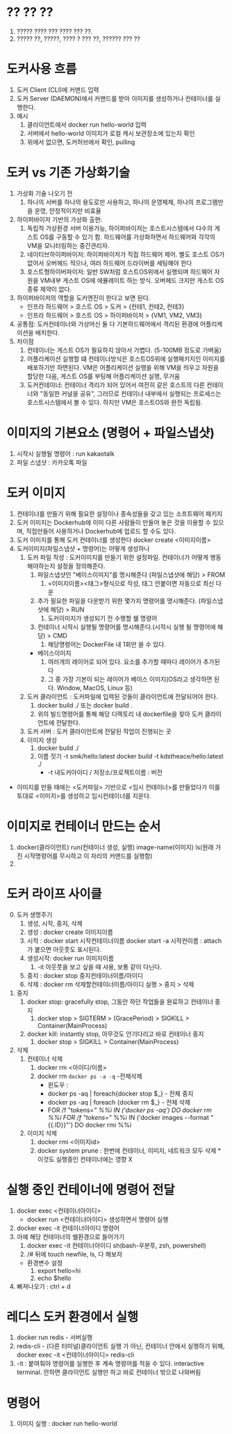 # ?? ?? ??
1. ????? ???? ??? ???? ??? ??.
2. ????? ??, ?????, ???? ? ??? ??, ?????? ??? ??

# 도커사용 흐름
1. 도커 Client (CLI)에 커맨드 입력
2. 도커 Server (DAEMON)에서 커맨드를 받아 이미지를 생성하거나 컨테이너를 실행한다.
3. 예시
    1. 클라이언트에서 docker run hello-world 입력
    2. 서버에서 hello-world 이미지가 로컬 캐시 보관장소에 있는지 확인
    3. 위에서 없으면, 도커허브에서 확인, pulling

# 도커 vs 기존 가상화기술
1. 가상화 기술 나오기 전
    1. 하나의 서버를 하나의 용도로만 사용하고, 하나의 운영체제, 하나의 프로그램만을 운영, 안정적이지만 비효율
2. 하이퍼바이저 기반의 가상화 출현:
    1. 독립적 가상환경 서버 이용가능, 하이퍼바이저는 호스트시스템에서 다수의 게스트 OS를 구동할 수 있기 함.
       하드웨어를 가상화하면서 하드웨어와 각각의 VM을 모니터링하는 중간관리자.
    2. 네이티브하이퍼바이저: 하이퍼바이저가 직접 하드웨어 제어. 별도 호스트 OS가 없어서 오버헤드 적으나, 여러 하드웨어 드라이버를 세팅해야 한다
    3. 호스트형하이버파이저: 일반 SW처럼 호스트OS위에서 실행되며 하드웨어 자원을 VM내부 게스트 OS에 에뮬레이트 하는 방식. 오버헤드 크지만 게스트 OS종류 제약이 없다.
3. 하이퍼바이저의 역할을 도커엔진이 한다고 보면 된다.
    - 인프라 하드웨어 > 호스트 OS > 도커 > {컨테1, 컨테2, 컨테3}
    - 인프라 하드웨어 > 호스트 OS > 하이퍼바이저 > {VM1, VM2, VM3}
4. 공통점: 도커컨테이너와 가상머신 둘 다 기본하드웨어에서 격리된 환경에 어플리케이션을 배치한다.
5. 차이점
    1. 컨테이너는 게스트 OS가 필요하지 않아서 가볍다. (5-100MB 정도로 가벼움)
    2. 어플리케이션 실행할 떄 컨테이너방식은 호스트OS위에 실행패키지인 이미지를 배포하기만 하면된다.
       VM은 어플리케이션 실행을 위해 VM을 띄우고 자원을 할당한 다음, 게스트 OS를 부팅해 어플리케이션 실행, 무거움
    3. 도커컨테이너: 컨테이너 격리가 되어 있어서 여전히 같은 호스트의 다른 컨테이너와 "동일한 커널을 공유", 그러므로 컨테이너 내부에서 실행되는 프로세스는 호스트시스템에서 볼 수 있다. 하지만 VM은 호스트OS와 완전 독립됨.

# 이미지의 기본요소 (명령어 + 파일스냅샷)
1. 시작시 실행될 명령어 : run kakaotalk
2. 파일 스냅샷 : 카카오톡 파일

# 도커 이미지
1. 컨테이너를 만들기 위해 필요한 설정이나 종속성들을 갖고 있는 소프트웨어 패키지
2. 도커 이미지는 Dockerhub에 이미 다른 사람들이 만들어 놓은 것을 이용할 수 있으며, 직접만들어 사용하거나 Dockerhub에 업로드 할 수도 있다.
3. 도커 이미지를 통해 도커 컨테이너를 생성한다
   docker create <이미지이름>
4. 도커이미지(파일스냅샷 + 명령어)는 어떻게 생성하나
   1. 도커 파일 작성 : 도커이미지를 만들기 위한 설정파일. 컨테이너가 어떻게 행동해야하는지 설정을 정의해준다.
      1. 파일스냅샷인 "베이스이미지"를 명시해준다 (파일스냅샷에 해당) > FROM
         1. <이미지이름><태그>형식으로 작성, 태그 안붙이면 자동으로 최신 다운
      2. 추가 필요한 파일을 다운받기 위한 몇가지 명령어를 명시해준다. (파일스냅샷에 해당) > RUN
         1. 도커이미지가 생성되기 전 수행할 쉘 명령어
      3. 컨테이너 시작시 실행될 명령어를 명시해준다.(시작시 실행 될 명령어에 해당) > CMD
         1. 해당명령어는 DockerFile 내 1회만 쓸 수 있다.
      * 베이스이미지
        1) 여러개의 레이어로 되어 있다. 요소를 추가할 때마다 레이어가 추가된다
        2) 그 중 가장 기본이 되는 레이어가 베이스 이미지(OS라고 생각하면 된다. Window, MacOS, Linux 등)
   2. 도커 클라이언트 : 도커파일에 입력된 것들이 클라이언트에 전달되어야 한다.
      1. docker build ./  또는 docker build .
      2. 위의 빌드명령어를 통해 해당 디렉토리 내 dockerfile을 찾아 도커 클라이언트에 전달한다.
   3. 도커 서버 : 도커 클라이언트에 전달된 작업이 진행되는 곳
   4. 이미지 생성
      1. docker build ./
      2. 이름 짓기 -t smk/hello:latest   docker build -t kdstheace/hello:latest ./
         * -t 내도커아이디 / 저장소/프로젝트이름 : 버전
   
  * 이미지를 만들 때에는 <도커파일> 기반으로 <임시 컨테이너>를 만들었다가 이를 토대로 <이미지>를 생성하고 임시컨테이너를 지운다.

# 이미지로 컨테이너 만드는 순서
   1. docker(클라이언트) run(컨테이너 생성, 실행) image-name(이미지) ls(원래 가진 시작명령어를 무시하고 이 자리의 커맨드를 실행함)
   2. 

# 도커 라이프 사이클
   0. 도커 생명주기
      1. 생성, 시작, 중지, 삭제
      2. 생성 : docker create 이미지이름
      3. 시작 : docker start 시작컨테이너이름
         docker start -a 시작컨이름 : attach가 붙으면 아웃풋도 표시된다.
      4. 생성시작: docker run 이미지이름
         1. -it 아웃풋을 보고 싶을 때 사용, 보통 같이 다닌다.
      5. 중지 : docker stop 중지컨테이너이름/아이디
      6. 삭제 : docker rm 삭제할컨테이너이름/아이디
   실행 > 중지 > 삭제
   1. 중지
      1. docker stop: gracefully stop, 그동안 하던 작업들을 완료하고 컨테이너 중지
         1. docker stop > SIGTERM > (GracePeriod) > SIGKILL > Container(MainProcess)
      2. docker kill: instantly stop, 아무것도 안기다리고 바로 컨테이너 중지
         1. docker stop >                           SIGKILL > Container(MainProcess)
   2. 삭제
      1. 컨테이너 삭제
         1. docker rm <아이디/이름>
         2. docker rm `docker ps -a -q`  -전체삭제
            * 윈도우 : 
            * docker ps -aq | foreach{docker stop $_} - 전체 중지
            * docker ps -aq | foreach {docker rm $_} - 전체 삭제
            * FOR /f "tokens=*" %%i IN ('docker ps -aq') DO docker rm %%i
              FOR /f "tokens=*" %%i IN ('docker images --format "{{.ID}}"') DO docker rmi %%i
      2. 이미지 삭제
         1. docker rmi <이미지id>
         2. docker system prune : 한번에 컨테이너, 이미지, 네트워크 모두 삭제 * 이것도 실행중인 컨테이너에는 영향 X
# 실행 중인 컨테이너에 명령어 전달
   1. docker exec <컨테이너아이디>
      * docker run <컨테이너아이디> 생성하면서 명령어 실행
   2. docker exec -it 컨테이너아이디 명령어
   3. 아예 해당 컨테이너의 쉘환경으로 들어가기
      1. docker exec -it 컨테이너아이디 sh(bash-우분투, zsh, powershell)
      2. /# 뒤에 touch newfile, ls, 다 해보자
      * 환경변수 설정
        1. export hello=hi
        2. echo $hello
   4. 빠져나오기 : ctrl + d

# 레디스 도커 환경에서 실행
1. docker run redis - 서버실행
2. redis-cli - (다른 터미널)클라이언트 실행
   가 아닌, 컨테이너 안에서 실행하기 위해, docker exec -it <컨테이너아이디> redis-cli
3. -it : 붙여줘야 명령어를 실행한 후 계속 명령어를 적을 수 있다. 
   interactive terminal. 안하면 클라이언트 실행만 하고 바로 컨테이너 밖으로 나와버림


   
# 명령어
1. 이미지 실행 : docker run hello-world